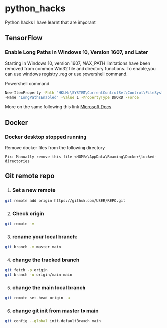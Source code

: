 # python_hacks
Python hacks I have learnt that are imporant

## TensorFlow
### Enable Long Paths in Windows 10, Version 1607, and Later
Starting in Windows 10, version 1607, MAX_PATH limitations have 
been removed from common Win32 file and directory functions.
To enable,you can use windows registry .reg or use powershell
command.

Powershell command
```sh
New-ItemProperty -Path "HKLM:\SYSTEM\CurrentControlSet\Control\FileSystem" `
-Name "LongPathsEnabled" -Value 1 -PropertyType DWORD -Force
```

More on the same following this link
[Microsoft Docs](https://docs.microsoft.com/en-us/windows/win32/fileio/maximum-file-path-limitation?tabs=powershell#enable-long-paths-in-windows-10-version-1607-and-later)

## Docker

### Docker desktop stopped running
Remove docker files from the following directory

`
Fix: Manually remove this file <HOME>\AppData\Roaming\Docker\locked-directories
`

## Git remote repo


1. ### Set a new remote

```sh
git remote add origin https://github.com/USER/REPO.git

```

2. ### Check origin
```sh
git remote -v

```
3. ### rename your local branch:

```sh
git branch -m master main
```

4. ### change the tracked branch

```sh
git fetch -p origin
git branch -u origin/main main
```

5. ### change the main local branch

```sh
git remote set-head origin -a
```

6. ### change git init from master to main

```sh
git config --global init.defaultBranch main
```
